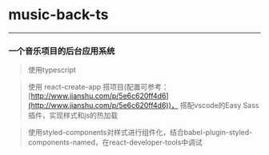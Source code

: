 # music-back-ts

--- 
### 一个音乐项目的后台应用系统

> 使用typescript

> 使用 react-create-app 搭项目(配置可参考：[http://www.jianshu.com/p/5e6c620ff4d6](http://www.jianshu.com/p/5e6c620ff4d6))， 搭配vscode的Easy Sass插件，实现样式和js的热加载

> 使用styled-components对样式进行组件化，结合babel-plugin-styled-components-named，在react-developer-tools中调试

